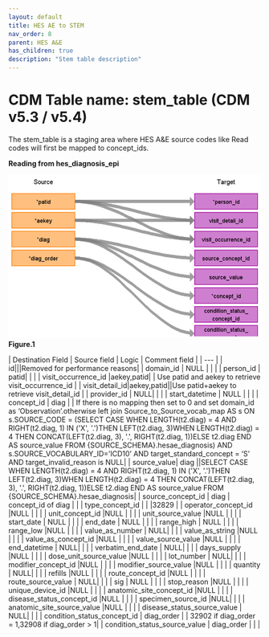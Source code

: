 ```yaml
---
layout: default
title: HES AE to STEM
nav_order: 8
parent: HES A&E
has_children: true
description: "Stem table description"
---
```


# CDM Table name: stem_table (CDM v5.3 / v5.4)

The stem_table is a staging area where HES A&E source codes like Read codes will first be mapped to concept_ids.

**Reading from hes_diagnosis_epi**

![](images/image12.png)
**Figure.1**

| Destination Field | Source field | Logic | Comment field |
| --- | 
| id|||Removed for performance reasons|
| domain_id | NULL | | |
| person_id | patid| | |
| visit_occurrence_id |aekey,patid| | Use patid and aekey to retrieve visit_occurrence_id |
| visit_detail_id|aekey,patid||Use patid+aekey to retrieve visit_detail_id |
| provider_id | NULL| | |
| start_datetime | NULL | | |
| concept_id | diag | | If there is no mapping then set to 0 and set domain_id as ‘Observation’.otherwise left join Source_to_Source_vocab_map AS s ON s.SOURCE_CODE = (SELECT CASE WHEN LENGTH(t2.diag) = 4 AND RIGHT(t2.diag, 1) IN ('X', '.')THEN LEFT(t2.diag, 3)WHEN LENGTH(t2.diag) = 4 THEN CONCAT(LEFT(t2.diag, 3), '.', RIGHT(t2.diag, 1))ELSE t2.diag END AS source_value FROM {SOURCE_SCHEMA}.hesae_diagnosis) AND s.SOURCE_VOCABULARY_ID=’ICD10’ AND target_standard_concept = ‘S’ AND target_invalid_reason is NULL|
| source_value| diag ||SELECT CASE WHEN LENGTH(t2.diag) = 4 AND RIGHT(t2.diag, 1) IN ('X', '.')THEN LEFT(t2.diag, 3)WHEN LENGTH(t2.diag) = 4 THEN CONCAT(LEFT(t2.diag, 3), '.', RIGHT(t2.diag, 1))ELSE t2.diag END AS source_value FROM {SOURCE_SCHEMA}.hesae_diagnosis|
| source_concept_id | diag | concept_id of diag | |
| type_concept_id |  | |32829 |
| operator_concept_id |NULL | | |
| unit_concept_id |NULL  | | |
| unit_source_value |NULL | | |
| start_date | NULL | | |
| end_date | NULL | | |
| range_high | NULL | | |
| range_low |NULL | | |
| value_as_number | NULL| | |
| value_as_string |NULL | | |
| value_as_concept_id |NULL | | |
| value_source_value |NULL | | |
| end_datetime | NULL| | |
| verbatim_end_date | NULL| | | 
| days_supply |NULL | | |
| dose_unit_source_value |NULL | | |
| lot_number | NULL| | |
| modifier_concept_id |NULL  | | |
| modifier_source_value |NULL | | |
| quantity | NULL| | |
| refills |NULL | | |
| route_concept_id |NULL | | |
| route_source_value | NULL| | |
| sig | NULL | | |
| stop_reason |NULL | | |
| unique_device_id |NULL | | |
| anatomic_site_concept_id |NULL | | |
| disease_status_concept_id |NULL  | | |
| specimen_source_id |NULL| | |
| anatomic_site_source_value |NULL | | |
| disease_status_source_value | NULL| | |
| condition_status_concept_id | diag_order | | 32902 if diag_order = 1,32908 if diag_order > 1|
| condition_status_source_value | diag_order | | |